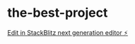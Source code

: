 # the-best-project

[Edit in StackBlitz next generation editor ⚡️](https://stackblitz.com/~/github.com/Miguel0428/the-best-project)